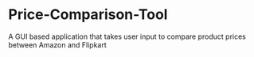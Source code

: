 # Price-Comparison-Tool
A GUI based application that takes user input to compare product prices between Amazon and Flipkart
